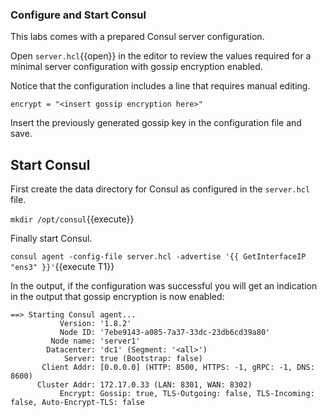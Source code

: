 ### Configure and Start Consul

This labs comes with a prepared Consul server configuration.

Open `server.hcl`{{open}} in the editor to review the values required for a minimal server configuration with gossip encryption enabled.

Notice that the configuration includes a line that requires manual editing.

```
encrypt = "<insert gossip encryption here>"
```

Insert the previously generated gossip key in the configuration file and save.

## Start Consul

First create the data directory for Consul as configured in the `server.hcl` file.

`mkdir /opt/consul`{{execute}}

Finally start Consul.

`consul agent -config-file server.hcl -advertise '{{ GetInterfaceIP "ens3" }}'`{{execute T1}}


In the output, if the configuration was successful you will get an indication in the output that gossip encryption is now enabled:

```
==> Starting Consul agent...
           Version: '1.8.2'
           Node ID: '7ebe9143-a085-7a37-33dc-23db6cd39a80'
         Node name: 'server1'
        Datacenter: 'dc1' (Segment: '<all>')
            Server: true (Bootstrap: false)
       Client Addr: [0.0.0.0] (HTTP: 8500, HTTPS: -1, gRPC: -1, DNS: 8600)
      Cluster Addr: 172.17.0.33 (LAN: 8301, WAN: 8302)
           Encrypt: Gossip: true, TLS-Outgoing: false, TLS-Incoming: false, Auto-Encrypt-TLS: false
```